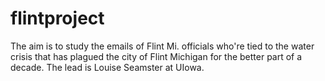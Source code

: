 # flintproject

The aim is to study the emails of Flint Mi. officials who're tied to the water crisis that has plagued the city of Flint Michigan for the better part of a decade.
The lead is Louise Seamster at UIowa.
